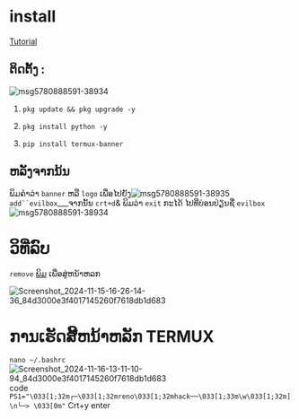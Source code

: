 # install
[Tutorial](https://youtu.be/tqqMm_Q2I4A?si=c7RmDQQsIR__ZxO9)

## ຕິດຕັ້ງ :
![msg5780888591-38934](https://github.com/user-attachments/assets/c426c8e2-d3f0-4e98-9fbd-4cc53b7bfe91)


1. `pkg update && pkg upgrade -y`

2. `pkg install python -y`

3. `pip install termux-banner`

## ຫລັງຈາກນ້ນ
ພິມຄຳວ່າ `banner` ຫລື `logo` ເພື່ອໄປຍັງ![msg5780888591-38935](https://github.com/user-attachments/assets/8c1578a8-c7f7-46fc-9d63-bcd2e9a44c4e)
`add``evilbox`___ຈາກນັ້ນ `crt+d`& ພິມວ່າ `exit` ກະໄດ້ ໄປທີ່ບ່ອນປ່ຽນຊື່ `evilbox`
![msg5780888591-38934](https://github.com/user-attachments/assets/5d90b6ac-e1ec-42fb-9ba2-2e4c5ad2b6b0)

# ວິທີ່ລົບ
 `remove` 
[ພິມ](#ພິມ)
ເພື່ອສູ່ຫນ້າຫລກ

![Screenshot_2024-11-15-16-26-14-36_84d3000e3f4017145260f7618db1d683](https://github.com/user-attachments/assets/35a7dc3c-5831-4ce6-9217-1e8bb55e8a34)
# ການເຮັດສີ້ຫນ້າຫລັກ TERMUX
`nano ~/.bashrc`
![Screenshot_2024-11-16-13-11-10-94_84d3000e3f4017145260f7618db1d683](https://github.com/user-attachments/assets/4699703a-846b-4635-86f1-3c1830a23209)
code `PS1="\033[1;32m┌─\033[1;32mreno\033[1;32mhack──\033[1;33m\w\033[1;32m]\n└─> \033[0m"`
Crt+y
enter

